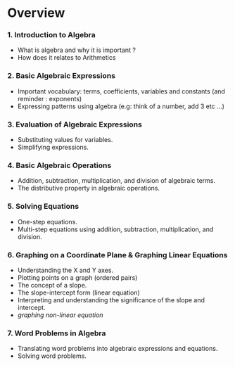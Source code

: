 # Overview 

### 1. Introduction to Algebra
- What is algebra and why it is important ?
- How does it relates to Arithmetics

### 2. Basic Algebraic Expressions
- Important vocabulary: terms, coefficients,  variables and constants (and reminder : exponents) 
- Expressing patterns using algebra (e.g: think of a number, add 3 etc ...) 

### 3. Evaluation of Algebraic Expressions
- Substituting values for variables.
- Simplifying expressions.

### 4. Basic Algebraic Operations
- Addition, subtraction, multiplication, and division of algebraic terms.
- The distributive property in algebraic operations.

### 5. Solving Equations
- One-step equations.
- Multi-step equations using addition, subtraction, multiplication, and division.

### 6. Graphing on a Coordinate Plane & Graphing Linear Equations 
- Understanding the X and Y axes.
- Plotting points on a graph (ordered pairs) 
- The concept of a slope.
- The slope-intercept form (linear equation)
- Interpreting and understanding the significance of the slope and intercept.
- *graphing non-linear equation*

### 7. Word Problems in Algebra
- Translating word problems into algebraic expressions and equations.
- Solving word problems.








